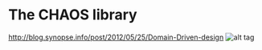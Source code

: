 # The CHAOS library

http://blog.synopse.info/post/2012/05/25/Domain-Driven-design
![alt tag](http://blog.synopse.info/public/DomainDrivenArchitecture.png)
